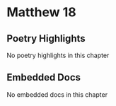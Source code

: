# Matthew 18

## Poetry Highlights

No poetry highlights in this chapter

## Embedded Docs

No embedded docs in this chapter

